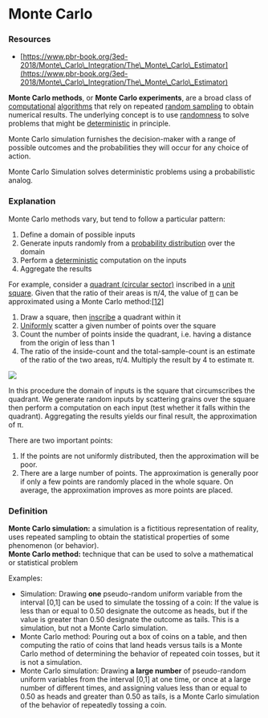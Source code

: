# Monte Carlo

### Resources

* [https://www.pbr-book.org/3ed-2018/Monte\_Carlo\_Integration/The\_Monte\_Carlo\_Estimator](https://www.pbr-book.org/3ed-2018/Monte\_Carlo\_Integration/The\_Monte\_Carlo\_Estimator)

**Monte Carlo methods**, or **Monte Carlo experiments**, are a broad class of [computational](https://en.wikipedia.org/wiki/Computation) [algorithms](https://en.wikipedia.org/wiki/Algorithm) that rely on repeated [random sampling](https://en.wikipedia.org/wiki/Random\_sampling) to obtain numerical results. The underlying concept is to use [randomness](https://en.wikipedia.org/wiki/Randomness) to solve problems that might be [deterministic](https://en.wikipedia.org/wiki/Deterministic\_system) in principle.

Monte Carlo simulation furnishes the decision-maker with a range of possible outcomes and the probabilities they will occur for any choice of action.

Monte Carlo Simulation solves deterministic problems using a probabilistic analog.

### Explanation

Monte Carlo methods vary, but tend to follow a particular pattern:

1. Define a domain of possible inputs
2. Generate inputs randomly from a [probability distribution](https://en.wikipedia.org/wiki/Probability\_distribution) over the domain
3. Perform a [deterministic](https://en.wikipedia.org/wiki/Deterministic\_algorithm) computation on the inputs
4. Aggregate the results

For example, consider a [quadrant (circular sector)](https://en.wikipedia.org/wiki/Circular\_sector#Quadrant) inscribed in a [unit square](https://en.wikipedia.org/wiki/Unit\_square). Given that the ratio of their areas is π/4, the value of [π](https://en.wikipedia.org/wiki/Pi) can be approximated using a Monte Carlo method:[\[12\]](https://en.wikipedia.org/wiki/Monte\_Carlo\_method#cite\_note-FOOTNOTEKalosWhitlock2008-12)

1. Draw a square, then [inscribe](https://en.wikipedia.org/wiki/Inscribed\_figure) a quadrant within it
2. [Uniformly](https://en.wikipedia.org/wiki/Uniform\_distribution\_\(continuous\)) scatter a given number of points over the square
3. Count the number of points inside the quadrant, i.e. having a distance from the origin of less than 1
4. The ratio of the inside-count and the total-sample-count is an estimate of the ratio of the two areas, π/4. Multiply the result by 4 to estimate π.

![](<../../.gitbook/assets/image (62).png>)

In this procedure the domain of inputs is the square that circumscribes the quadrant. We generate random inputs by scattering grains over the square then perform a computation on each input (test whether it falls within the quadrant). Aggregating the results yields our final result, the approximation of π.

There are two important points:

1. If the points are not uniformly distributed, then the approximation will be poor.
2. There are a large number of points. The approximation is generally poor if only a few points are randomly placed in the whole square. On average, the approximation improves as more points are placed.

### Definition

**Monte Carlo simulation:** a simulation is a fictitious representation of reality, uses repeated sampling to obtain the statistical properties of some phenomenon (or behavior).\
**Monte Carlo method:** technique that can be used to solve a mathematical or statistical problem

Examples:

* Simulation: Drawing **one** pseudo-random uniform variable from the interval \[0,1] can be used to simulate the tossing of a coin: If the value is less than or equal to 0.50 designate the outcome as heads, but if the value is greater than 0.50 designate the outcome as tails. This is a simulation, but not a Monte Carlo simulation.
* Monte Carlo method: Pouring out a box of coins on a table, and then computing the ratio of coins that land heads versus tails is a Monte Carlo method of determining the behavior of repeated coin tosses, but it is not a simulation.
* Monte Carlo simulation: Drawing **a large number** of pseudo-random uniform variables from the interval \[0,1] at one time, or once at a large number of different times, and assigning values less than or equal to 0.50 as heads and greater than 0.50 as tails, is a Monte Carlo simulation of the behavior of repeatedly tossing a coin.
